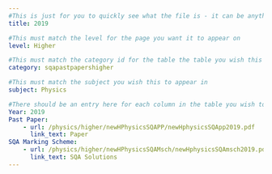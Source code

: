 ```yaml
---
#This is just for you to quickly see what the file is - it can be anything you want
title: 2019

#This must match the level for the page you want it to appear on
level: Higher

#This must match the category id for the table the table you wish this to appear in
category: sqapastpapershigher

#This must match the subject you wish this to appear in
subject: Physics

#There should be an entry here for each column in the table you wish to populate:
Year: 2019
Past Paper:
    - url: /physics/higher/newHPhysicsSQAPP/newHphysicsSQApp2019.pdf
      link_text: Paper
SQA Marking Scheme:
    - url: /physics/higher/newHPhysicsSQAMsch/newHphysicsSQAmsch2019.pdf
      link_text: SQA Solutions
---
```


